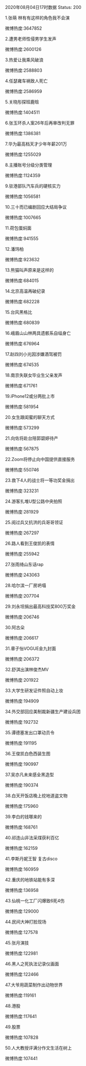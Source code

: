 2020年08月04日17时数据
Status: 200

1.张萌 林有有这样的角色我不会演

微博热度:3647852

2.遭男老师性侵男学生发声

微博热度:2600126

3.热爱让我乘风破浪

微博热度:2588803

4.任瑟雍车祸致人死亡

微博热度:2586959

5.关晓彤探班鹿晗

微博热度:1404511

6.张玉环杀人案26年后再审改判无罪

微博热度:1386381

7.华为最高档天才少年年薪201万

微博热度:1255029

8.主播账号分级分类管理

微博热度:1124359

9.驻港部队汽车兵的硬核实力

微博热度:1056581

10.三十而已编剧回应大结局争议

微博热度:1007665

11.荷包蛋焖面

微博热度:941555

12.潘玮柏

微博热度:923632

13.熊猫叫声原来是这样的

微博热度:684015

14.北京高温再破纪录

微博热度:682228

15.台风黑格比

微博热度:680839

16.峨眉山山林两具遗骸系自缢身亡

微博热度:676964

17.赵四刘小光因涉嫌酒驾被罚

微博热度:674535

18.南京失联女毕业生父亲发声

微博热度:671761

19.iPhone12或分两批上市

微博热度:581954

20.女生跟闺蜜的聊天方式

微博热度:573299

21.向佐将赴台陪郭碧婷待产

微博热度:567875

22.Zoom将停止向中国提供直接服务

微博热度:550746

23.救下4人的战士将一等功奖金捐出

微博热度:323231

24.游客扎堆U型公路中央拍照

微博热度:281929

25.阅过兵又抗洪的兵哥哥领证

微博热度:267297

26.路人看到王俊凯的表情

微博热度:255942

27.张雨绮山东话rap

微博热度:243063

28.哈尔滨一厂房坍塌

微博热度:207704

29.刘永坦捐出最高科技奖800万奖金

微博热度:206746

30.阿古朵

微博热度:206617

31.章子怡VOGUE金九封面

微博热度:206372

32.舒淇出演林俊杰MV

微博热度:201922

33.大学生研发证件照自动上妆

微博热度:194909

34.外交部回应美制裁新疆生产建设兵团

微博热度:192732

35.谭德塞发出口罩动员令

微博热度:191195

36.王俊凯白色西装生图

微博热度:190997

37.吴亦凡未来感全黑造型

微博热度:190374

38.白天开饭店晚上挖地道盗文物

微博热度:175960

39.李白的钱哪来的

微博热度:168761

40.祁连山非法采煤获利百亿

微博热度:162159

41.李斯丹妮王智 复古disco

微博热度:160959

42.重庆的地铁站能有多深

微博热度:136958

43.仙桃一化工厂闪爆致6死4伤

微博热度:129000

44.民间大神打脸现场

微博热度:127578

45.张月演技

微博热度:122981

46.黑人之死执法记录仪画面

微博热度:122466

47.大爷用蔬菜制作出动物世界

微博热度:119161

48.港股

微博热度:117641

49.股票

微博热度:107828

50.人大教授评满分作文生活在树上

微博热度:107441

